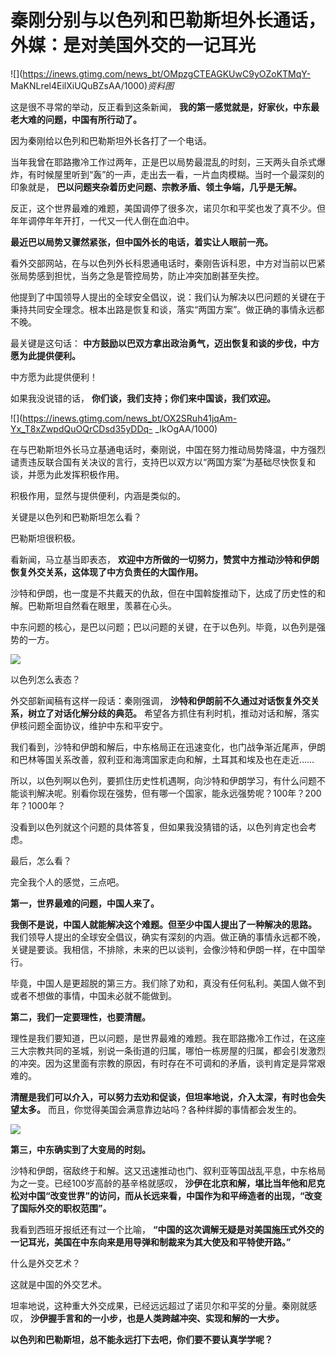 # 秦刚分别与以色列和巴勒斯坦外长通话，外媒：是对美国外交的一记耳光

![](https://inews.gtimg.com/news_bt/OMpzgCTEAGKUwC9yOZoKTMqY-
MaKNLrel4EilXiUQuBZsAA/1000)_资料图_

这是很不寻常的举动，反正看到这条新闻， **我的第一感觉就是，好家伙，中东最老大难的问题，中国有所行动了。**

因为秦刚给以色列和巴勒斯坦外长各打了一个电话。

当年我曾在耶路撒冷工作过两年，正是巴以局势最混乱的时刻，三天两头自杀式爆炸，有时候屋里听到“轰”的一声，走出去一看，一片血肉模糊。当时一个最深刻的印象就是，
**巴以问题夹杂着历史问题、宗教矛盾、领土争端，几乎是无解。**

反正，这个世界最难的难题，美国调停了很多次，诺贝尔和平奖也发了真不少。但年年调停年年开打，一代又一代人倒在血泊中。

**最近巴以局势又骤然紧张，但中国外长的电话，着实让人眼前一亮。**

看外交部网站，在与以色列外长科恩通电话时，秦刚告诉科恩，中方对当前以巴紧张局势感到担忧，当务之急是管控局势，防止冲突加剧甚至失控。

他提到了中国领导人提出的全球安全倡议，说：我们认为解决以巴问题的关键在于秉持共同安全理念。根本出路是恢复和谈，落实“两国方案”。做正确的事情永远都不晚。

最关键是这句话： **中方鼓励以巴双方拿出政治勇气，迈出恢复和谈的步伐，中方愿为此提供便利。**

中方愿为此提供便利！

如果我没说错的话， **你们谈，我们支持；你们来中国谈，我们欢迎。**

![](https://inews.gtimg.com/news_bt/OX2SRuh41jqAm-Yx_T8xZwpdQuOQrCDsd35yDDq-
_IkOgAA/1000)

在与巴勒斯坦外长马立基通电话时，秦刚说，中国在努力推动局势降温，中方强烈谴责违反联合国有关决议的言行，支持巴以双方以“两国方案”为基础尽快恢复和谈，并愿为此发挥积极作用。

积极作用，显然与提供便利，内涵是类似的。

关键是以色列和巴勒斯坦怎么看？

巴勒斯坦很积极。

看新闻，马立基当即表态， **欢迎中方所做的一切努力，赞赏中方推动沙特和伊朗恢复外交关系，这体现了中方负责任的大国作用。**

沙特和伊朗，也一度是不共戴天的仇敌，但在中国斡旋推动下，达成了历史性的和解。巴勒斯坦自然看在眼里，羡慕在心头。

中东问题的核心，是巴以问题；巴以问题的关键，在于以色列。毕竟，以色列是强势的一方。

![](https://inews.gtimg.com/news_bt/O69tVwS9kzba36ApzcBiAHoAmbN6hFZH6pkoioF8NP8bgAA/1000)

以色列怎么表态？

外交部新闻稿有这样一段话：秦刚强调， **沙特和伊朗前不久通过对话恢复外交关系，树立了对话化解分歧的典范。**
希望各方抓住有利时机，推动对话和解，落实伊核问题全面协议，维护中东和平安宁。

我们看到，沙特和伊朗和解后，中东格局正在迅速变化，也门战争渐近尾声，伊朗和巴林等国关系改善，叙利亚和海湾国家走向和解，土耳其和埃及也在走近……

所以，以色列啊以色列，要抓住历史性机遇啊，向沙特和伊朗学习，有什么问题不能谈判解决呢。别看你现在强势，但有哪一个国家，能永远强势呢？100年？200年？1000年？

没看到以色列就这个问题的具体答复，但如果我没猜错的话，以色列肯定也会考虑。

最后，怎么看？

完全我个人的感觉，三点吧。

**第一，世界最难的问题，中国人来了。**

**我倒不是说，中国人就能解决这个难题。但至少中国人提出了一种解决的思路。**
我们领导人提出的全球安全倡议，确实有深刻的内涵。做正确的事情永远都不晚，关键是要谈。我相信，不排除，未来的巴以谈判，会像沙特和伊朗一样，在中国举行。

毕竟，中国人是更超脱的第三方。我们除了劝和，真没有任何私利。美国人做不到或者不想做的事情，中国未必就不能做到。

**第二，我们一定要理性，也要清醒。**

理性是我们要知道，巴以问题，是世界最难的难题。我在耶路撒冷工作过，在这座三大宗教共同的圣城，别说一条街道的归属，哪怕一栋房屋的归属，都会引发激烈的冲突。因为这里面有宗教的原因，有时存在不可调和的矛盾，谈判肯定是异常艰难的。

**清醒是我们可以介入，可以努力去劝和促谈，但坦率地说，介入太深，有时也会失望太多。** 而且，你觉得美国会满意靠边站吗？各种绊脚的事情都会发生的。

![](https://inews.gtimg.com/news_bt/OEBnXGuc8KMyTk6xcqeooN1ujY8rpjCY6IZRHAVJoLJM4AA/1000)

**第三，中东确实到了大变局的时刻。**

沙特和伊朗，宿敌终于和解。这又迅速推动也门、叙利亚等国战乱平息，中东格局为之一变。已经100岁高龄的基辛格就感叹，
**沙伊在北京和解，堪比当年他和尼克松对中国“改变世界”的访问，而从长远来看，中国作为和平缔造者的出现，“改变了国际外交的职权范围”。**

我看到西班牙报纸还有过一个比喻， **“中国的这次调解无疑是对美国施压式外交的一记耳光，美国在中东向来是用导弹和制裁来为其大使及和平特使开路。”**

什么是外交艺术？

这就是中国的外交艺术。

坦率地说，这种重大外交成果，已经远远超过了诺贝尔和平奖的分量。秦刚就感叹， **沙伊握手言和的一小步，也是人类跨越冲突、实现和解的一大步。**

**以色列和巴勒斯坦，总不能永远打下去吧，你们要不要认真学学呢？**

